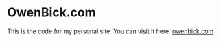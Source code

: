 # OwenBick.com
This is the code for my personal site. You can visit it here: [owenbick.com](https://owenbick.com)